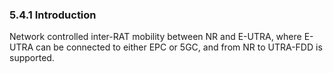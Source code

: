 ### 5.4.1 Introduction

Network controlled inter-RAT mobility between NR and E-UTRA, where
E-UTRA can be connected to either EPC or 5GC, and from NR to UTRA-FDD is
supported.